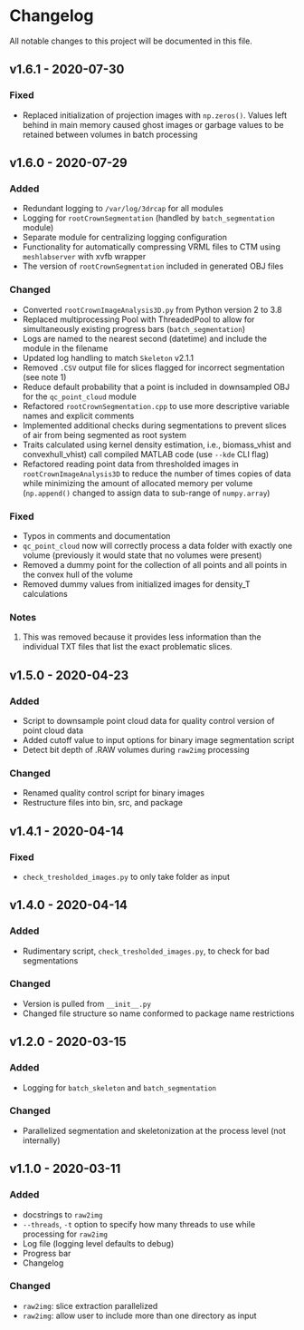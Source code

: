 # Changelog

All notable changes to this project will be documented in this file.

## v1.6.1 - 2020-07-30

### Fixed

- Replaced initialization of projection images with `np.zeros()`. Values left behind in main memory caused ghost images or garbage values to be retained between volumes in batch processing

## v1.6.0 - 2020-07-29

### Added

- Redundant logging to `/var/log/3drcap` for all modules
- Logging for `rootCrownSegmentation` (handled by `batch_segmentation` module)
- Separate module for centralizing logging configuration
- Functionality for automatically compressing VRML files to CTM using `meshlabserver` with xvfb wrapper
- The version of `rootCrownSegmentation` included in generated OBJ files

### Changed

- Converted `rootCrownImageAnalysis3D.py` from Python version 2 to 3.8
- Replaced multiprocessing Pool with ThreadedPool to allow for simultaneously existing progress bars (`batch_segmentation`)
- Logs are named to the nearest second (datetime) and include the module in the filename
- Updated log handling to match `Skeleton` v2.1.1
- Removed `.CSV` output file for slices flagged for incorrect segmentation (see note 1)
- Reduce default probability that a point is included in downsampled OBJ for the `qc_point_cloud` module
- Refactored `rootCrownSegmentation.cpp` to use more descriptive variable names and explicit comments
- Implemented additional checks during segmentations to prevent slices of air from being segmented as root system
- Traits calculated using kernel density estimation, i.e., biomass_vhist and convexhull_vhist) call compiled MATLAB code (use `--kde` CLI flag)
- Refactored reading point data from thresholded images in `rootCrownImageAnalysis3D` to reduce the number of times copies of data while minimizing the amount of allocated memory per volume (`np.append()` changed to assign data to sub-range of `numpy.array`)

### Fixed

- Typos in comments and documentation
- `qc_point_cloud` now will correctly process a data folder with exactly one volume (previously it would state that no volumes were present)
- Removed a dummy point for the collection of all points and all points in the convex hull of the volume
- Removed dummy values from initialized images for density_T calculations

### Notes

1. This was removed because it provides less information than the individual TXT
   files that list the exact problematic slices.

## v1.5.0 - 2020-04-23

### Added

- Script to downsample point cloud data for quality control version of point cloud data
- Added cutoff value to input options for binary image segmentation script
- Detect bit depth of .RAW volumes during `raw2img` processing

### Changed

- Renamed quality control script for binary images
- Restructure files into bin, src, and package

## v1.4.1 - 2020-04-14

### Fixed

- `check_tresholded_images.py` to only take folder as input

## v1.4.0 - 2020-04-14

### Added

- Rudimentary script, `check_tresholded_images.py`, to check for bad segmentations

### Changed

- Version is pulled from `__init__.py`
- Changed file structure so name conformed to package name restrictions

## v1.2.0 - 2020-03-15

### Added

- Logging for `batch_skeleton` and `batch_segmentation`

### Changed

- Parallelized segmentation and skeletonization at the process level (not internally)

## v1.1.0 - 2020-03-11

### Added

- docstrings to `raw2img`
- `--threads`, `-t` option to specify how many threads to use while processing for `raw2img`
- Log file (logging level defaults to debug)
- Progress bar
- Changelog

### Changed

- `raw2img`: slice extraction parallelized
- `raw2img`: allow user to include more than one directory as input
